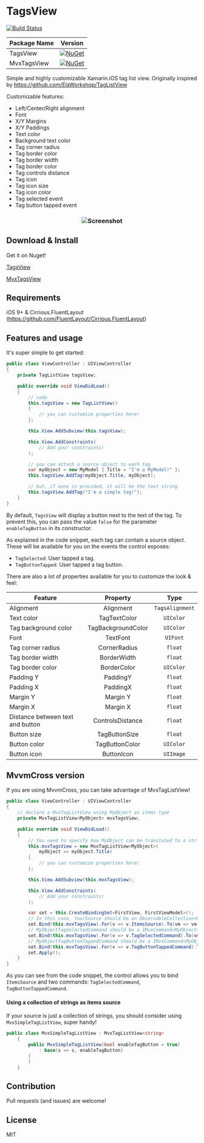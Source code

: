 # TagsView

[![Build Status](https://www.bitrise.io/app/14726f447bc8809f/status.svg?token=9Pt4h7jEexHPA3_V3lUBZQ&branch=master)](https://www.bitrise.io/app/14726f447bc8809f/status.svg?token=9Pt4h7jEexHPA3_V3lUBZQ&branch=master)

|Package Name|Version|
| ------------------- | :------------------: |
|TagsView|[![NuGet](https://img.shields.io/nuget/v/TagsView.svg?label=NuGet)](https://www.nuget.org/packages/TagsView/)|
|MvxTagsView|[![NuGet](https://img.shields.io/nuget/v/MvxTagsView.svg?label=NuGet)](https://www.nuget.org/packages/MvxTagsView/)|


Simple and highly customizable Xamarin.iOS tag list view. Originally inspired by https://github.com/ElaWorkshop/TagListView

Customizable features:
- Left/Center/Right alignment
- Font
- X/Y Margins
- X/Y Paddings
- Text color
- Background text color
- Tag corner radius
- Tag border color
- Tag border width
- Tag border color
- Tag controls distance
- Tag icon
- Tag icon size
- Tag icon color
- Tag selected event
- Tag button tapped event

<h3 align="center">
    <img src="Assets/sshot.png" alt="Screenshot" />
</h3>


## Download & Install

Get it on Nuget!

[TagsView](https://www.nuget.org/packages/TagsView/)

[MvxTagsView](https://www.nuget.org/packages/MvxTagsView/)

## Requirements

iOS 9+ & 
Cirrious.FluentLayout (https://github.com/FluentLayout/Cirrious.FluentLayout)

## Features and usage

It's super simple to get started:

```c#
public class ViewController : UIViewController
{
    private TagListView tagsView;

    public override void ViewDidLoad()
    {
        // code
        this.tagsView = new TagListView()
        {
            // you can customize properties here!
        };

        this.View.AddSubview(this.tagsView);

        this.View.AddConstraints(        
            // Add your constraints!
        );

        // you can attach a source object to each tag
        var myObject = new MyModel { Title = "I'm a MyModel!" };
        this.tagsView.AddTag(myObject.Title, myObject); 

        // but, if none is provided, it will be the text string 
        this.tagsView.AddTag("I'm a simple tag!"); 
    }
}
```

By default, `TagsView` will display a button next to the text of the tag. To prevent this, you can pass the value `false` for the parameter `enableTagButton` in its constructor.

As explained in the code snippet, each tag can contain a source object. These will be available for you on the events the control exposes:
- `TagSelected`: User tapped a tag.
- `TagButtonTapped`: User tapped a tag button.


There are also a lot of properties available for you to customize the look & feel:

|Feature|Property|Type|
| ------------------- | :------------------: | :------------------: |
|Alignment|Alignment|`TagsAlignment`|
Text color|TagTextColor|`UIColor`|
Tag background color|TagBackgroundColor|`UIColor`|
Font|TextFont|`UIFont`|
Tag corner radius|CornerRadius|`float`|
Tag border width|BorderWidth|`float`|
Tag border color|BorderColor|`UIColor`|
Padding Y|PaddingY|`float`|
Padding X|PaddingX|`float`|
Margin Y|Margin Y|`float`|
Margin X|Margin X|`float`|
Distance between text and button|ControlsDistance|`float`|
Button size|TagButtonSize|`float`|
Button color|TagButtonColor|`UIColor`|
Button icon|ButtonIcon|`UIImage`|

## MvvmCross version


If you are using MvvmCross, you can take advantage of MvxTagListView!

```c#
public class ViewController : UIViewController
{
    // declare a MvxTagListView using MyObject as items type
    private MvxTagListView<MyObject> mvxTagsView;

    public override void ViewDidLoad()
    {
        // You need to specify how MyObject can be translated to a string in the ctor!
        this.mvxTagsView = new MvxTagListView<MyObject>(
            myObject => myObject.Title)
        {
            // you can customize properties here!
        };

        this.View.AddSubview(this.mvxTagsView);

        this.View.AddConstraints(        
            // Add your constraints!
        );

        var set = this.CreateBindingSet<FirstView, FirstViewModel>();
        // In this case, YourSource should be an ObservableCollection<MyObject>
        set.Bind(this.mvxTagsView).For(v => v.ItemsSource).To(vm => vm.YourSource); 
        // MyObjectTagSelectedCommand should be a IMvxCommand<MyObject>
        set.Bind(this.mvxTagsView).For(v => v.TagSelectedCommand).To(vm => vm.MyObjectTagSelectedCommand);
        // MyObjectTagButtonTappedCommand should be a IMvxCommand<MyObject>
        set.Bind(this.mvxTagsView).For(v => v.TagButtonTappedCommand).To(vm => vm.MyObjectTagButtonTappedCommand);
        set.Apply();
    }
}
```

As you can see from the code snippet, the control allows you to bind `ItemsSource` and two commands: `TagSelectedCommand`, `TagButtonTappedCommand`.

#### Using a collection of strings as items source

If your source is just a collection of strings, you should consider using `MvxSimpleTagListView`, super handy!

```c#
public class MvxSimpleTagListView : MvxTagListView<string>
    {
        public MvxSimpleTagListView(bool enableTagButton = true)
            : base(s => s, enableTagButton)
        {
        }
    }
```

## Contribution

Pull requests (and issues) are welcome!

## License

MIT
